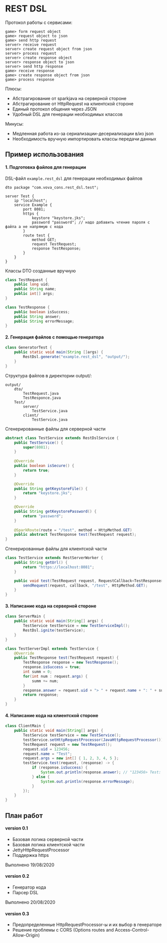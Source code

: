 # REST DSL


Протокол работы с сервисами:

	game> form request object
	game> request object to json
	game> send http request
	server> receive request
	server> create request object from json
	server> process request
	server> create response object
	server> response object to json
	server> send http response
	game> receive response
	game> create response object from json
	game> process response

Плюсы:
- Абстрагирование от sparkjava на серверной стороне
- Абстрагирование от HttpRequest на клиентской стороне
- Единый протокол общения через JSON
- Удобный DSL для генерации необходимых классов

Минусы:
- Медленная работа из-за сериализации-десериализации в/из json
- Необходимость вручную импортировать классы передачи данных




## Пример использования

#### 1. Подготовка файлов для генерации

DSL-файл `example.rest_dsl` для генерации необходимых файлов
```
dto package "com.vova_cons.rest_dsl.test";

server Test {
    ip "localhost";
    service Example {
        port 8081;
        https {
            keystore "keystore.jks";
            password "password"; // надо добавить чтение пароля с файла а не напрямую с кода		    
        }
        route test {
            method GET;
            request TestRequest;
            response TestResponse;
        }
    }
}
```

Классы DTO созданные вручную
```java
class TestRequest {
	public long uid;
	public String name;
	public int[] args;
}

class TestResponse {
	public boolean isSuccess;
	public String answer;
	public String errorMessage;
}
```


#### 2. Генерация файлов с помощью генератора
```java
class GeneratorTest {
    public static void main(String []args) {
        RestDsl.generate("example.rest_dsl", "output/");
    }
}
```

Структура файлов в директории output/:
```
output/
    dto/
        TestRequest.java
        TestResponce.java
    Test/
        server/
            TestService.java
        client/
            TestService.java
```

Сгенерированные файлы для серверной части
```java
abstract class TestService extends RestDslService {
    public TestService() {
        super(8081);
    }
    
    @Override
    public boolean isSecure() {
        return true;
    }

    @Override
    public String getKeystoreFile() {
        return "keystore.jks";
    }

    @Override
    public String getKeystorePassword() {
        return "password";
    }
    
	@SparkRoute(route = "/test", method = HttpMethod.GET)
	public abstract TestResponse test(TestRequest request);
}
```

Сгенерированные файлы для клиентской части
```java
class TestService extends RestServerWorker {
	public String getUrl() {
		return "https://localhost:8081";
	}

	public void test(TestRequest request, RequestCallback<TestResponse> callback) {
		sendRequest(request, callback, "/test", HttpMethod.GET);
	}
}
```

#### 3. Написание кода на серверной стороне

```java
class ServerMain {
	public static void main(String[] args) {
		TestService testService = new TestServiceImpl();
		RestDsl.ignite(testService);
	}
}

class TestServerImpl extends TestService {
	@Override
	public TestResponse test(TestRequest request) {
		TestResponse response = new TestResponse();
		response.isSuccess = true;
		int summ = 0;
		for(int num : request.args) {
			summ += num;
		}
		response.answer = request.uid + "> " + request.name + ": " + summ;
		return response;
	}
}
```

#### 4. Написание кода на клиентской стороне

```java
class ClientMain {
	public static void main(String[] args) {
		TestService testService = new TestService();
		testService.setHttpRequestProcessor(JavaHttpRequestProcessor()); // or libgdx implementation
		TestRequest request = new TestRequest();
		request.uid = 123456;
		request.name = "Test";
		request.args = new int[] { 1, 2, 3, 4, 5 };
		testService.test(request, (response) -> {
			if (response.isSuccess) {
				System.out.println(response.answer); // "123456> Test: 15"
			} else {
				System.out.println(response.errorMessage);
			}
		});
	}
}
```

## План работ

#### version 0.1
- Базовая логика серверной части
- Базовая логика клиентской части
- JettyHttpRequestProcessor
- Поддержка https

Выполнено 19/08/2020

#### version 0.2
- Генератор кода
- Парсер DSL

Выполнено 20/08/2020

#### version 0.3
- Предопределенные HttpRequestProcessor-ы и их выбор в генераторе
- Решение проблемы с CORS (Options routes and Access-Control-Allow-Origin)